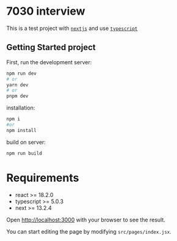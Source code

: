 # 7030 interview
This is a test project with [`nextjs`](https://nextjs.org) and use [`typescript`](https://www.typescriptlang.org)


## Getting Started project

First, run the development server:

```bash
npm run dev
# or
yarn dev
# or
pnpm dev
```

installation:

```bash
npm i
#or
npm install
```

build on server:

```bash
npm run build
```

Requirements
============

* react >= 18.2.0
* typescript >= 5.0.3
* next >= 13.2.4

Open [http://localhost:3000](http://localhost:3000) with your browser to see the result.

You can start editing the page by modifying `src/pages/index.jsx`.


